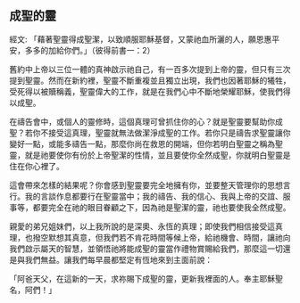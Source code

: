 ## 成聖的靈 ##

經文: 「藉著聖靈得成聖潔，以致順服耶穌基督，又蒙祂血所灑的人，願恩惠平安，多多的加給你們。」（彼得前書一：2）



舊約中上帝以三位一體的真神啟示祂自己，有一百多次提到上帝的靈，但只有三次提到聖靈。然而在新約裡，聖靈不斷重複並且獨立出現，我們也因著耶穌的犧牲，受死得以被贖稱義，聖靈偉大的工作，就是在我們心中不斷地榮耀耶穌，使我們得以成聖。

在禱告會中，或個人的靈修時，這個真理可曾抓住你的心？就是聖靈要幫助你成聖？若你不接受這真理，聖靈就無法做潔淨成聖的工作。若你只是禱告求聖靈讓你變好一點，或能多禱告一點，那麼你尚在救恩的開端，但你若明白聖靈之稱為聖靈，就是祂要使你有份於上帝聖潔的性情，並且要使你全然成聖，你就明白聖靈是住在你心裡了。

這會帶來怎樣的結果呢？你會感到聖靈要完全地擁有你，並要整天管理你的思想言行。我的言談作息都要行在聖靈當中；我的禱告、我的信心、我與上帝的交誼、服事等，都要完全在祂的眼目眷顧之下，因為祂是聖潔的靈，祂也要使我全然成聖。

親愛的弟兄姐妺們，以上我所說的是深奧、永恆的真理；即使我們相信接受這真理，也撥空默想其真意，但我們若不肯花時間等候上帝，給祂機會、時間，讓祂向我們啟示屬天的智慧，並領悟祂將能成聖的靈當作禮物賞賜給我們，那麼這一切還是與我們無益。讓我們每早晨都堅定有恆地來到主面前說：

「阿爸天父，在這新的一天，求祢賜下成聖的靈，更新我裡面的人。奉主耶穌聖名，阿們！」